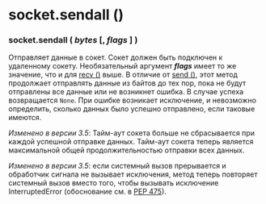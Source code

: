 # socket.sendall \(\)

### socket.sendall \( _bytes_ \[, _flags_ \] \)

Отправляет данные в сокет. Сокет должен быть подключен к удаленному сокету. Необязательный аргумент _**flags**_ имеет то же значение, что и для [recv \(\)](socket.recv.md) выше. В отличие от [send \(\)](socket.send.md), этот метод продолжает отправлять данные из байтов до тех пор, пока не будут отправлены все данные или не возникнет ошибка. В случае успеха возвращается `None`. При ошибке возникает исключение, и невозможно определить, сколько данных было успешно отправлено, если таковые имеются.

_Изменено в версии 3.5_: Тайм-аут сокета больше не сбрасывается при каждой успешной отправке данных. Тайм-аут сокета теперь является максимальной общей продолжительностью отправки всех данных.

_Изменено в версии 3.5_: если системный вызов прерывается и обработчик сигнала не вызывает исключения, метод теперь повторяет системный вызов вместо того, чтобы вызывать исключение InterruptedError \(обоснование см. в [PEP 475](https://www.python.org/dev/peps/pep-0475/)\).

